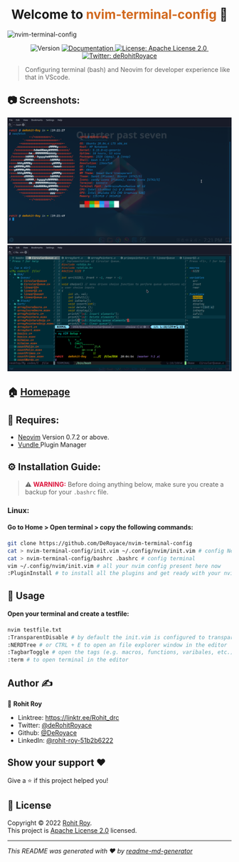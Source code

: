 <h1 style="text-align: center; font-weight:bold">Welcome to <span style="color:chocolate">nvim-terminal-config</span> 👋</h1>
<img src="https://socialify.git.ci/DeRoyace/nvim-terminal-config/image?description=1&descriptionEditable=This%20repo%20is%20made%20for%20nvim%20and%20bash%20terminal%20setup%20for%20better%20development%20experience.&font=Inter&forks=1&issues=1&language=1&name=1&owner=1&pattern=Charlie%20Brown&pulls=1&stargazers=1&theme=Dark" alt="nvim-terminal-config"  />

<p style="text-align: center">
  <img alt="Version" src="https://img.shields.io/badge/version-v0.1-red.svg?cacheSeconds=2592000&style=flat" height="25px" />
  <a href="https://github.com/DeRoyace/nvim-terminal-config/blob/master/README.md" target="_blank">
    <img alt="Documentation" src="https://img.shields.io/badge/documentation-✔-success.svg" height="25px"/>
  </a>
  <a href="https://github.com/DeRoyace/nvim-terminal-config/blob/master/LICENSE" target="_blank">
    <img alt="License: Apache License 2.0" src="https://img.shields.io/github/license/DeRoyace/nvim-terminal-config?color=darkcyan&style=flat" height="25px" />&nbsp
  </a>
  <a href="https://twitter.com/deRohitRoyace" target="_blank">
    <img alt="Twitter: deRohitRoyace" src="https://img.shields.io/twitter/follow/deRohitRoyace.svg?style=social" height="25px"/>
  </a>
</p>

> Configuring terminal (bash) and Neovim for developer experience like that in VScode.

## 📷 Screenshots:
<img src="images/bash_terminal.png" alt="" />
<img src="images/vim_editor.png" alt="" />
<br>

## 🏠 [Homepage](https://github.com/DeRoyace/nvim-terminal-config)

## 📌 Requires:

* <a href="https://github.com/neovim/neovim/releases/tag/v0.7.2">Neovim</a> Version 0.7.2 or above.
* <a href="https://github.com/VundleVim/Vundle.vim">Vundle </a>Plugin Manager 

## ⚙ Installation Guide:
> ⚠️ <strong style="color:crimson">WARNING:</strong> Before doing anything below, make sure you create a backup for your ```.bashrc``` file.
### Linux:
#### Go to Home > Open terminal > copy the following commands:
```sh
git clone https://github.com/DeRoyace/nvim-terminal-config
cat > nvim-terminal-config/init.vim ~/.config/nvim/init.vim # config Neovim
cat > nvim-terminal-config/bashrc .bashrc # config terminal
vim ~/.config/nvim/init.vim # all your nvim config present here now
:PluginInstall # to install all the plugins and get ready with your nvim setup.
```

## 🔰 Usage
#### Open your terminal and create a testfile:
```sh
nvim testfile.txt
:TransparentDisable # by default the init.vim is configured to transparent mode. You can disable it by simply doing :TransparentDisable
:NERDTree # or CTRL + E to open an file explorer window in the editor
:TagbarToggle # open the tags (e.g. macros, functions, varibales, etc.) in that file
:term # to open terminal in the editor
```

## Author ✍

👤 **Rohit Roy**

* Linktree: https://linktr.ee/Rohit_drc
* Twitter: [@deRohitRoyace](https://twitter.com/deRohitRoyace)
* Github: [@DeRoyace](https://github.com/DeRoyace)
* LinkedIn: [@rohit-roy-51b2b6222](https://linkedin.com/in/rohit-roy-51b2b6222)

## Show your support ❤️

Give a ⭐️ if this project helped you!

## 📝 License

Copyright © 2022 [Rohit Roy](https://github.com/DeRoyace).<br />
This project is [Apache License 2.0](https://github.com/DeRoyace/nvim-terminal-config/blob/master/LICENSE) licensed.

***
_This README was generated with ❤️ by [readme-md-generator](https://github.com/kefranabg/readme-md-generator)_